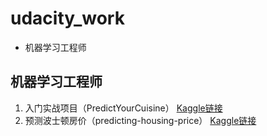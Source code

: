# udacity_work
- 机器学习工程师

## 机器学习工程师
1. 入门实战项目（PredictYourCuisine） [Kaggle链接](https://www.kaggle.com/c/titanic)
2. 预测波士顿房价（predicting-housing-price） [Kaggle链接](https://www.kaggle.com/c/house-prices-advanced-regression-techniques)